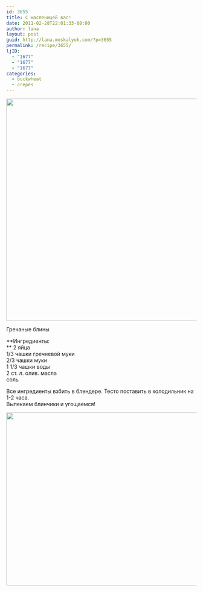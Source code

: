 ```yaml
---
id: 3655
title: С масленицей вас!
date: 2011-02-28T22:01:33-08:00
author: lana
layout: post
guid: http://lana.moskalyuk.com/?p=3655
permalink: /recipe/3655/
ljID:
  - "1677"
  - "1677"
  - "1677"
categories:
  - buckwheat
  - crepes
---
```

<img loading="lazy" class="alignnone" title="crepes" src="http://farm6.static.flickr.com/5095/5488106252_5e554b7d21_z.jpg" alt="" width="640" height="589" />

Гречаные блины

**Ингредиенты:  
** 2 яйца  
1/3 чашки гречневой муки  
2/3 чашки муки  
1 1/3 чашки воды  
2 ст. л. олив. масла  
соль

Все ингредиенты взбить в блендере. Тесто поставить в холодильник на 1-2 часа.  
Выпекаем блинчики и угощаемся!

<img loading="lazy" class="alignnone" title="buckwheat crepes" src="http://farm6.static.flickr.com/5254/5487516059_4be5236a34_z.jpg" alt="" width="640" height="459" />